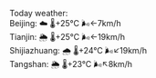 Today weather:  
Beijing: ☁️   🌡️+25°C 🌬️←7km/h  
Tianjin: 🌦   🌡️+25°C 🌬️←19km/h  
Shijiazhuang: 🌧   🌡️+24°C 🌬️↙19km/h  
Tangshan: 🌦   🌡️+23°C 🌬️↖8km/h  
